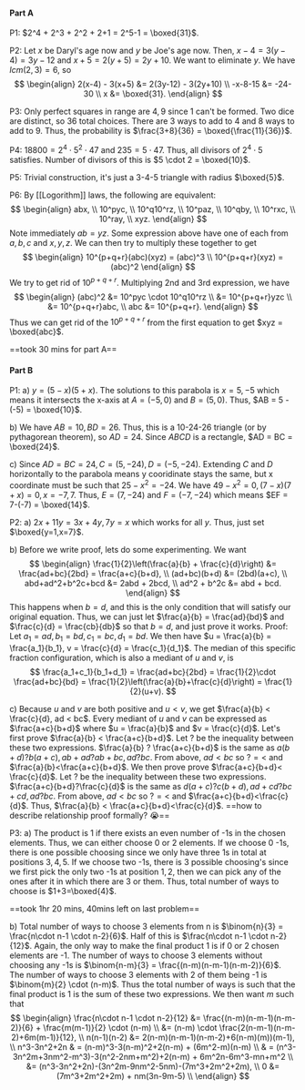 #### Part A
P1: $2^4 + 2^3 + 2^2 + 2+1 = 2^5-1 = \boxed{31}$.

P2: Let $x$ be Daryl's age now and $y$ be Joe's age now. Then, $x-4 = 3(y-4)=3y-12$ and $x+5 = 2(y+5) = 2y + 10$. We want to eliminate $y$. We have $lcm(2,3) = 6$, so 
$$
\begin{align}
2(x-4) - 3(x+5) &= 2(3y-12) - 3(2y+10) \\
-x-8-15 &= -24-30 \\
x &= \boxed{31}.
\end{align}
$$

P3: Only perfect squares in range are $4,9$ since $1$ can't be formed. Two dice are distinct, so $36$ total choices. There are $3$ ways to add to $4$ and $8$ ways to add to $9$. Thus, the probability is $\frac{3+8}{36} = \boxed{\frac{11}{36}}$.

P4: $18800 = 2^4 \cdot 5^2 \cdot 47$ and $235 = 5 \cdot 47$. Thus, all divisors of $2^4 \cdot 5$ satisfies. Number of divisors of this is $5 \cdot 2 = \boxed{10}$.

P5: Trivial construction, it's just a 3-4-5 triangle with radius $\boxed{5}$.

P6: By [[Logorithm]] laws, the following are equivalent:
$$
\begin{align}
abx, \\
10^pyc, \\
10^q10^rz, \\
10^paz, \\
10^qby, \\
10^rxc, \\
10^ray, \\
xyz.
\end{align}
$$
Note immediately $ab = yz$. Some expression above have one of each from $a,b,c$ and $x,y,z$. We can then try to multiply these together to get
$$
\begin{align}
10^{p+q+r}(abc)(xyz) = (abc)^3 \\
10^{p+q+r}(xyz) = (abc)^2
\end{align}
$$
We try to get rid of $10^{p+q+r}$. Multiplying 2nd and 3rd expression, we have 
$$
\begin{align}
(abc)^2 &= 10^pyc \cdot 10^q10^rz \\
&= 10^{p+q+r}yzc \\
&= 10^{p+q+r}abc, \\
abc &= 10^{p+q+r}.
\end{align}
$$
Thus we can get rid of the $10^{p+q+r}$ from the first equation to get $xyz = \boxed{abc}$.

==took 30 mins for part A==

#### Part B

P1: 
a) $y = (5-x)(5+x)$. The solutions to this parabola is $x = 5,-5$ which means it intersects the x-axis at $A = (-5,0)$ and $B = (5,0)$. Thus, $AB = 5 - (-5) = \boxed{10}$.

b) We have $AB = 10, BD = 26$. Thus, this is a 10-24-26 triangle (or by pythagorean theorem), so $AD = 24$. Since $ABCD$ is a rectangle, $AD = BC = \boxed{24}$.

c) Since $AD = BC = 24, C = (5,-24), D = (-5,-24)$. Extending $C$ and $D$ horizontally to the parabola means y cooridinate stays the same, but x coordinate must be such that $25-x^2 = -24$. We have $49-x^2=0, (7-x)(7+x) = 0, x = -7,7$. Thus, $E = (7,-24)$ and $F = (-7,-24)$ which means $EF = 7-(-7) = \boxed{14}$.


P2:
a) $2x+11y = 3x+4y,7y = x$ which works for all $y$. Thus, just set $\boxed{y=1,x=7}$.

b) Before we write proof, lets do some experimenting. We want
$$
\begin{align}
\frac{1}{2}\left(\frac{a}{b} + \frac{c}{d}\right) &= \frac{ad+bc}{2bd} = \frac{a+c}{b+d}, \\
(ad+bc)(b+d) &= (2bd)(a+c), \\
abd+ad^2+b^2c+bcd &= 2abd + 2bcd, \\
ad^2 + b^2c &= abd + bcd.
\end{align}
$$
This happens when $b=d$, and this is the only condition that will satisfy our original equation. Thus, we can just let $\frac{a}{b} = \frac{ad}{bd}$ and $\frac{c}{d} = \frac{cb}{db}$ so that $b=d$, and just prove it works.
Proof: Let $a_1 = ad, b_1 = bd, c_1 = bc, d_1 = bd$. We then have $u = \frac{a}{b} = \frac{a_1}{b_1}, v = \frac{c}{d} = \frac{c_1}{d_1}$. The median of this specific fraction configuration, which is also a mediant of $u$ and $v$, is 
$$
\frac{a_1+c_1}{b_1+d_1} = \frac{ad+bc}{2bd} = \frac{1}{2}\cdot \frac{ad+bc}{bd} = \frac{1}{2}\left(\frac{a}{b}+\frac{c}{d}\right) = \frac{1}{2}(u+v).
$$

c) Because $u$ and $v$ are both positive and $u<v$, we get $\frac{a}{b} < \frac{c}{d}, ad < bc$. 
Every mediant of $u$ and $v$ can be expressed as $\frac{a+c}{b+d}$ where $u = \frac{a}{b}$ and $v = \frac{c}{d}$.
Let's first prove $\frac{a}{b} < \frac{a+c}{b+d}$. Let $?$ be the inequality between these two expressions. $\frac{a}{b} ? \frac{a+c}{b+d}$ is the same as $a(b+d) ? b(a+c), ab+ad ? ab + bc, ad ? bc$. From above, $ad < bc$ so $? = <$ and $\frac{a}{b}<\frac{a+c}{b+d}$.
We then prove prove $\frac{a+c}{b+d}< \frac{c}{d}$. Let $?$ be the inequality between these two expressions. $\frac{a+c}{b+d}?\frac{c}{d}$ is the same as $d(a+c) ? c(b+d), ad+cd ? bc + cd, ad ? bc$. From above, $ad < bc$ so $? = <$ and $\frac{a+c}{b+d}<\frac{c}{d}$.
Thus, $\frac{a}{b} < \frac{a+c}{b+d}<\frac{c}{d}$.
==how to describe relationship proof formally? :sob:==


P3: 
a) The product is $1$ if there exists an even number of -1s in the chosen elements. Thus, we can either choose 0 or 2 elements. 
If we choose 0 -1s, there is one possible choosing since we only have three 1s in total at positions $3,4,5$. 
If we choose two -1s, there is 3 possible choosing's since we first pick the only two -1s at position $1,2$, then we can pick any of the ones after it in which there are 3 or them. 
Thus, total number of ways to choose is $1+3=\boxed{4}$.

==took 1hr 20 mins, 40mins left on last problem==

b) Total number of ways to choose 3 elements from n is $\binom{n}{3} = \frac{n\cdot n-1 \cdot n-2}{6}$. Half of this is $\frac{n\cdot n-1 \cdot n-2}{12}$. Again, the only way to make the final product 1 is if 0 or 2 chosen elements are -1. The number of ways to choose 3 elements without choosing any -1s is $\binom{n-m}{3} = \frac{(n-m)(n-m-1)(n-m-2)}{6}$. The number of ways to choose 3 elements with 2 of them being -1 is $\binom{m}{2} \cdot (n-m)$. Thus the total number of ways is such that the final product is 1 is the sum of these two expressions. We then want $m$ such that
$$
\begin{align}
\frac{n\cdot n-1 \cdot n-2}{12} &= \frac{(n-m)(n-m-1)(n-m-2)}{6} + \frac{m(m-1)}{2} \cdot (n-m) \\
&= (n-m) \cdot \frac{2(n-m-1)(n-m-2)+6m(m-1)}{12}, \\
n(n-1)(n-2) &= 2(n-m)(n-m-1)(n-m-2)+6(n-m)(m))(m-1), \\
n^3-3n^2+2n & = (n-m)^3-3(n-m)^2+2(n-m) + (6m^2-m)(n-m) \\
& = (n^3-3n^2m+3nm^2-m^3)-3(n^2-2nm+m^2)+2(n-m) + 6m^2n-6m^3-mn+m^2 \\
&= (n^3-3n^2+2n)-(3n^2m-9nm^2-5nm)-(7m^3+2m^2+2m), \\
0 &= (7m^3+2m^2+2m) + nm(3n-9m-5) \\
\end{align}
$$


